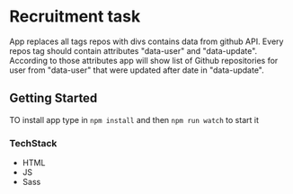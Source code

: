 # Recruitment task

App replaces all tags repos with divs contains data from github API. Every repos tag should contain attributes "data-user" and "data-update". According to those attributes app will show list of Github repositories for user from "data-user" that were updated after date in "data-update". 

## Getting Started

TO install app type in 
```npm install```
and then 
```npm run watch```
to start it

### TechStack

- HTML
- JS
- Sass
